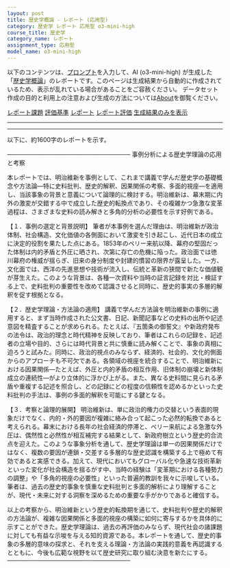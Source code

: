 ```yaml
---
layout: post
title: 歴史学概論 - レポート (応用型)
category: 歴史学 レポート 応用型 o3-mini-high
course_title: 歴史学
category_name: レポート
assignment_type: 応用型
model_name: o3-mini-high
---
```


以下のコンテンツは、[プロンプト](https://github.com/takedatoshiyuki/synthetic_assignments/tree/main/generated/歴史学/o3-mini-high/prompt_レポート-応用型.md)を入力して、AI (o3-mini-high) が生成した「[歴史学概論](/contents/歴史学/)」のレポートです。このページは生成結果から自動的に作成されているため、表示が乱れている場合があることをご容赦ください。
データセット作成の目的と利用上の注意および生成の方法については[About](/About)を御覧ください。

[レポート課題](../レポート課題-応用型)
[評価基準](../評価基準-応用型)
[レポート](../レポート-応用型)
[レポート評価](../レポート評価-応用型)
[生成結果のみを表示](https://github.com/takedatoshiyuki/synthetic_assignments/tree/main/generated/歴史学/o3-mini-high/レポート-応用型.md)
  

***
***
  
以下に、約1600字のレポートを示す。

─────────────────────────────
事例分析による歴史学理論の応用と考察

本レポートでは、明治維新を事例として、これまで講義で学んだ歴史学の基礎概念や方法論―特に史料批判、歴史的解釈、因果関係の考察、多面的視座―を適用し、当該事象の背景と意義について論理的に検討する。明治維新は、幕末期に内外の激変が交錯する中で成立した歴史的転換点であり、その複雑かつ急激な変革過程は、さまざまな史料の読み解きと多角的分析の必要性を示す好例である。

【１．事例の選定と背景説明】
筆者が本事例を選んだ理由は、明治維新が政治体制、社会構造、文化価値の各側面において激変を引き起こし、近代日本の成立に決定的役割を果たした点にある。1853年のペリー来航以降、幕府の堅固だった体制は内的矛盾と外圧に晒され、次第に存亡の危機に陥った。政治面では徳川幕府の権威が揺らぎ、旧来の身分制度や封建的慣習の限界が露呈した。一方、文化面では、西洋の先進思想や技術が流入し、伝統と革新の狭間で新たな価値観が芽生えた。このような背景は、各種一次資料や当時の証言記録を対比・検証する上で、史料批判の重要性を改めて認識させると同時に、歴史的事実の多層的解釈を促す根拠となる。

【２．歴史学理論・方法論の適用】
講義で学んだ方法論を明治維新の事例に適用すると、まず当時作成された公文書、日記、新聞記事などの史料の出所や記述意図を精査することが求められる。たとえば、『五箇条の御誓文』や新政府発布の法令は、政治的理念と時代精神を反映しており、筆者はこれらの記録を、記述者の立場や目的、さらには時代背景と共に慎重に読み解くことで、事象の真相に迫ろうと試みた。同時に、政治的視点のみならず、経済的、社会的、文化的側面からのアプローチも不可欠である。各領域の視座を統合することで、明治維新における因果関係―たとえば、外圧と内的矛盾の相互作用、旧体制の崩壊と新体制成立の連続性―がより立体的に浮かび上がる。また、異なる史料間に見られる矛盾や重複する記述を照合し、どの記録にどの程度の信頼性を認めるかといった史料批判の手法は、事例の多面的解釈を可能にする鍵となる。

【３．考察と論理的展開】
明治維新は、単に政治的権力の交替という表面的現象だけでなく、内的・外的要因が複雑に絡み合って起こった必然的転換であると考えられる。幕末における長年の社会経済的停滞と、ペリー来航による急激な外圧は、偶然性と必然性が相互補完する結果として、新政府樹立という歴史的合流点を迎えた。このような事象分析を通して、歴史学理論は単一の因果関係だけではなく、複数の要因が連鎖・交差する多層的な歴史認識を構築する上で極めて有効であると実感できる。加えて、現代においてもグローバル化や急速な技術革新といった変化が社会構造を揺るがす中、当時の経験は「変革期における各種勢力の調整」や「多角的視座の必要性」といった普遍的教訓を我々に示唆している。筆者は、過去の歴史的事象を慎重な史料批判と多面的解析により理解することが、現代・未来に対する洞察を深めるための重要な手がかりであると確信する。

以上の考察から、明治維新という歴史的転換期を通じて、史料批判や歴史的解釈の方法論が、複雑な因果関係と多面的視座の構築に如何に寄与するかを具体的に示すことができた。歴史学理論は、過去の再評価のみならず、現代社会の諸課題に対しても有益な示唆を与える知的資源である。本レポートを通して、歴史的事象の多層的意味の探求と、それを支える理論・方法論の実践的意義を再認識するとともに、今後も広範な視野を以て歴史研究に取り組む決意を新たにする。
─────────────────────────────
